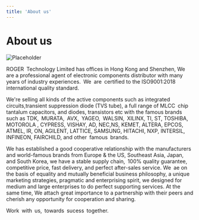 ```yaml
---
title: 'About us'
---
```


About us
========

![Placeholder](https://evereditor.com/mui2.jpg)

ROGER Technology Limited has offices in Hong Kong and Shenzhen, We are a professional agent of electronic components distributor with many years of industry experiences. We are certified to the ISO9001:2018 international quality standard.

We're selling all kinds of the active components such as integrated circuits,transient suppression diode (TVS tube), a full range of MLCC chip tantalum capacitors, and diodes, transistors etc with the famous brands such as TDK, MURATA, AVX, YAGEO, WALSIN, XILINX, TI, ST, TOSHIBA, MOTOROLA , CYPRESS, VISHAY, AD, NEC,NS, KEMET, ALTERA, EPCOS, ATMEL, IR, ON, AGILENT, LATTICE, SAMSUNG, HITACHI, NXP, INTERSIL, INFINEON, FAIRCHILD, and other famous brands.

We has established a good cooperative relationship with the manufacturers and world-famous brands from Europe & the US, Southeast Asia, Japan, and South Korea, we have a stable supply chain, 100% quality guarantee, competitive price, fast delivery, and perfect after-sales service. We ae on the basis of equality and mutually beneficial business philosophy, a unique marketing strategies, pragmatic and enterprising spirit, we designed for medium and large enterprises to do perfect supporting services. At the same time, We attach great importance to a partnership with their peers and cherish any opportunity for cooperation and sharing.

Work with us, towards sucess together.
